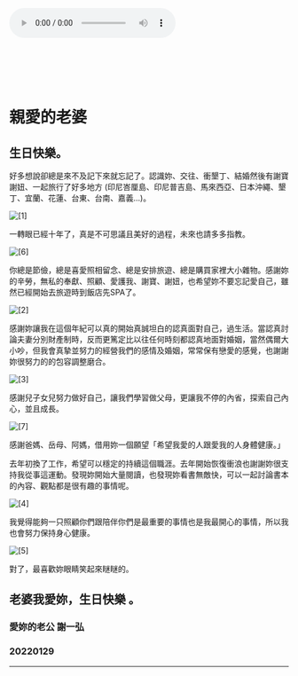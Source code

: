 <audio src="raining_kenting.mp3" controls="controls" autoplay loop></audio>

<br />
<br />
<br />
<br />

# 親愛的老婆

## 生日快樂。

好多想說卻總是來不及記下來就忘記了。認識妳、交往、衝墾丁、結婚然後有謝寶謝妞、一起旅行了好多地方 (印尼峇厘島、印尼普吉島、馬來西亞、日本沖繩、墾丁、宜蘭、花蓮、台東、台南、嘉義...)。

<img src="1.jpg" alt="[1]"/>

一轉眼已經十年了，真是不可思議且美好的過程，未來也請多多指教。

<img src="6.jpg" alt="[6]"/>

你總是節儉，總是喜愛照相留念、總是安排旅遊、總是購買家裡大小雜物。感謝妳的辛勞，無私的奉獻、照顧、愛護我、謝寶、謝妞，也希望妳不要忘記愛自己，雖然已經開始去旅遊時到飯店先SPA了。

<img src="2.jpg" alt="[2]"/>

感謝妳讓我在這個年紀可以真的開始真誠坦白的認真面對自己，過生活。當認真討論夫妻分別財產制時，反而更篤定比以往任何時刻都認真地面對婚姻，當然偶爾大小吵，但我會真摯並努力的經營我們的感情及婚姻，常常保有戀愛的感覺，也謝謝妳很努力的的包容調整磨合。

<img src="3.jpg" alt="[3]"/>

感謝兒子女兒努力做好自己，讓我們學習做父母，更讓我不停的內省，探索自己內心，並且成長。

<img src="7.jpg" alt="[7]"/>

感謝爸媽、岳母、阿媽，借用妳一個願望「希望我愛的人跟愛我的人身體健康。」

去年初換了工作，希望可以穩定的持續這個職涯。去年開始恢復衝浪也謝謝妳很支持我從事這運動。發現妳開始大量閱讀，也發現妳看書無敵快，可以一起討論書本的內容、觀點都是很有趣的事情呢。

<img src="4.jpg" alt="[4]"/>

我覺得能夠一只照顧你們跟陪伴你們是最重要的事情也是我最開心的事情，所以我也會努力保持身心健康。

<img src="5.jpg" alt="[5]"/>

對了，最喜歡妳眼睛笑起來瞇瞇的。

老婆我愛妳，生日快樂 。
---

### 愛妳的老公 謝一弘
### 20220129

--- 
